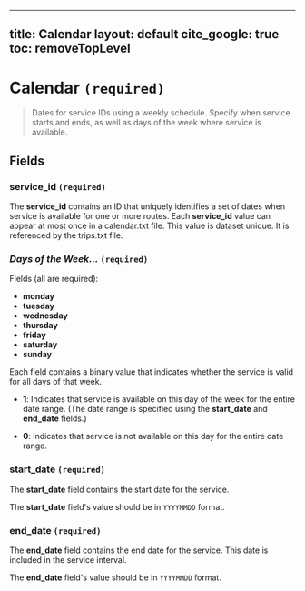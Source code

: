 ---
title: Calendar
layout: default
cite_google: true
toc: removeTopLevel
----

# Calendar `(required)`

> Dates for service IDs using a weekly schedule. Specify when service starts and
> ends, as well as days of the week where service is available.

## Fields

### service_id `(required)`

The **service_id** contains an ID that uniquely identifies a set of dates when
service is available for one or more routes. Each **service_id** value can
appear at most once in a calendar.txt file. This value is dataset unique. It is
referenced by the trips.txt file.

### _Days of the Week..._ `(required)`

Fields (all are required):

 - **monday**
 - **tuesday**
 - **wednesday**
 - **thursday**
 - **friday**
 - **saturday**
 - **sunday**

Each field contains a binary value that indicates whether the service is valid
for all days of that week.

 - **1**: Indicates that service is available on this day of the week for the
          entire date range. (The date range is specified using the
          **start_date** and **end_date** fields.)

 - **0**: Indicates that service is not available on this day for the entire
          date range.

### start_date `(required)`

The **start_date** field contains the start date for the service.

The **start_date** field's value should be in `YYYYMMDD` format.

### end_date `(required)`

The **end_date** field contains the end date for the service. This date
is included in the service interval.

The **end_date** field's value should be in `YYYYMMDD` format.
